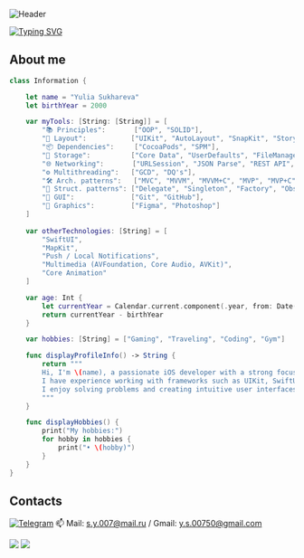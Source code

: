 ![Header](https://github.com/Suharik-228/Suharik-228/blob/main/assets/tenor.gif)

[![Typing SVG](https://readme-typing-svg.herokuapp.com?color=%2336BCF7&lines=Nice+to+meet+you+here!+)](https://git.io/typing-svg)

## About me


```swift
class Information {

    let name = "Yulia Sukhareva"
    let birthYear = 2000

    var myTools: [String: [String]] = [
        "📚 Principles":       ["OOP", "SOLID"],
        "🎨 Layout":           ["UIKit", "AutoLayout", "SnapKit", "Storyboard"],
        "📦 Dependencies":     ["CocoaPods", "SPM"],
        "💾 Storage":          ["Core Data", "UserDefaults", "FileManager", "Realm"],
        "🌐 Networking":       ["URLSession", "JSON Parse", "REST API", "Firebase"],
        "⚙️ Multithreading":   ["GCD", "DQ's"],
        "🛠️ Arch. patterns":   ["MVC", "MVVM", "MVVM+C", "MVP", "MVP+C"],
        "🔧 Struct. patterns": ["Delegate", "Singleton", "Factory", "Observer", "Facade"],
        "📂 GUI":              ["Git", "GitHub"],
        "🎨 Graphics":         ["Figma", "Photoshop"]
    ]
    
    var otherTechnologies: [String] = [
        "SwiftUI",
        "MapKit",
        "Push / Local Notifications",
        "Multimedia (AVFoundation, Core Audio, AVKit)",
        "Core Animation"
    ]

    var age: Int {
        let currentYear = Calendar.current.component(.year, from: Date())
        return currentYear - birthYear
    }

    var hobbies: [String] = ["Gaming", "Traveling", "Coding", "Gym"]

    func displayProfileInfo() -> String {
        return """
        Hi, I'm \(name), a passionate iOS developer with a strong focus on Swift and modern development practices.
        I have experience working with frameworks such as UIKit, SwiftUI, and networking solutions like REST API and Firebase.
        I enjoy solving problems and creating intuitive user interfaces.
        """
    }

    func displayHobbies() {
        print("My hobbies:")
        for hobby in hobbies {
            print("• \(hobby)")
        }
    }
}

```
<!-- ## Languages and Tools
![Swift](https://img.shields.io/badge/-Swift-black?style=for-the-badge&logo=swift)
![Xcode](https://img.shields.io/badge/-Xcode-black?style=for-the-badge&logo=xcode)
![Git](https://img.shields.io/badge/-Git-black?style=for-the-badge&logo=git)
![SwiftUI](https://img.shields.io/badge/-SwiftUI-black?style=for-the-badge)
![Framework](https://img.shields.io/badge/-Framework-black?style=for-the-badge)
![CocoaPods](https://img.shields.io/badge/-CocoaPods-black?style=for-the-badge&logo=cocoapods)
![JSON](https://img.shields.io/badge/-JSON-black?style=for-the-badge&logo=json)
![Firebase](https://img.shields.io/badge/-Firebase-black?style=for-the-badge&logo=firebase)
![Realm](https://img.shields.io/badge/-Realm-black?style=for-the-badge&logo=realm)
![UIKit](https://img.shields.io/badge/-UIKit-black?style=for-the-badge&logo=uikit)
![Figma](https://img.shields.io/badge/-Figma-black?style=for-the-badge&logo=figma)
![HTML](https://img.shields.io/badge/-HTML-black?style=for-the-badge&logo=html) -->

<!--<div>
<a href="https://codewars.com/users/Suharichek"><img src="https://www.codewars.com/users/Suharichek/badges/large" align="left"></img></a>
<br>
</div>
<br>*/-->

## Contacts
[![Telegram](https://img.shields.io/badge/-Telegram-black?style=for-the-badge&logo=telegram)](https://t.me/Suharichek)
📫 Mail: s.y.007@mail.ru / Gmail: y.s.00750@gmail.com

![](https://komarev.com/ghpvc/?username=Suharik-228&style=flat-square&label=Views)
![](https://badges.pufler.dev/visits/Suharik-228/Suharik-228?color=black&logo=github&style=flat-square)
